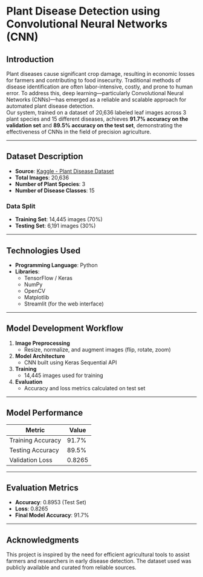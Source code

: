 # **Plant Disease Detection using Convolutional Neural Networks (CNN)**

## **Introduction**

Plant diseases cause significant crop damage, resulting in economic losses for farmers and contributing to food insecurity. Traditional methods of disease identification are often labor-intensive, costly, and prone to human error. To address this, deep learning—particularly Convolutional Neural Networks (CNNs)—has emerged as a reliable and scalable approach for automated plant disease detection.  
Our system, trained on a dataset of 20,636 labeled leaf images across 3 plant species and 15 different diseases, achieves **91.7% accuracy on the validation set** and **89.5% accuracy on the test set**, demonstrating the effectiveness of CNNs in the field of precision agriculture.

---

## **Dataset Description**

- **Source**: [Kaggle - Plant Disease Dataset](https://www.kaggle.com/datasets/emmarex/plantdisease)
- **Total Images**: 20,636  
- **Number of Plant Species**: 3  
- **Number of Disease Classes**: 15  

### **Data Split**
- **Training Set**: 14,445 images (70%)  
- **Testing Set**: 6,191 images (30%)

---

## **Technologies Used**
- **Programming Language**: Python  
- **Libraries**:
  - TensorFlow / Keras  
  - NumPy  
  - OpenCV  
  - Matplotlib  
  - Streamlit (for the web interface)

---

## **Model Development Workflow**

1. **Image Preprocessing**
   - Resize, normalize, and augment images (flip, rotate, zoom)
2. **Model Architecture**
   - CNN built using Keras Sequential API
3. **Training**
   - 14,445 images used for training
4. **Evaluation**
   - Accuracy and loss metrics calculated on test set

---

## **Model Performance**

| Metric         | Value     |
|----------------|-----------|
| Training Accuracy  | 91.7%     |
| Testing Accuracy   | 89.5%     |
| Validation Loss    | 0.8265    |

---

## **Evaluation Metrics**
- **Accuracy**: 0.8953 (Test Set)
- **Loss**: 0.8265  
- **Final Model Accuracy**: 91.7%

---
## **Acknowledgments**
This project is inspired by the need for efficient agricultural tools to assist farmers and researchers in early disease detection. The dataset used was publicly available and curated from reliable sources.
